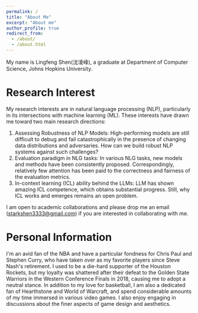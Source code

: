 ```yaml
---
permalink: /
title: "About Me"
excerpt: "About me"
author_profile: true
redirect_from: 
  - /about/
  - /about.html
---
```


My name is Lingfeng Shen(沈凌峰), a graduate at Department of Computer Science, Johns Hopkins University.


Research Interest
=====
My research interests are in natural language processing (NLP), particularly in its intersections with machine learning (ML). These interests have drawn me toward two main research directions:

1. Assessing Robustness of NLP Models: High-performing models are still difficult to debug and fail catastrophically in the presence of changing data distributions and adversaries. How can we build robust NLP systems against such challenges?
2. Evaluation paradigm in NLG tasks: In various NLG tasks, new models and methods have been consistently proposed. Correspondingly, relatively few attention has been paid to the correctness and fairness of the evaluation metrics.
3. In-context learning (ICL) ability behind the LLMs: LLM has shown amazing ICL competence, which obtains substantial progress. Still, why ICL works and emerges remains an open problem. 

I am open to academic collaborations and please drop me an email (starkshen3333@gmail.com) if you are interested in collaborating with me.


Personal Information
=====
I'm an avid fan of the NBA and have a particular fondness for Chris Paul and Stephen Curry, who have taken over as my favorite players since Steve Nash's retirement. I used to be a die-hard supporter of the Houston Rockets, but my loyalty was shattered after their defeat to the Golden State Warriors in the Western Conference Finals in 2018, causing me to adopt a neutral stance. In addition to my love for basketball, I am also a dedicated fan of Hearthstone and World of Warcraft, and spend considerable amounts of my time immersed in various video games. I also enjoy engaging in discussions about the finer aspects of game design and aesthetics.


